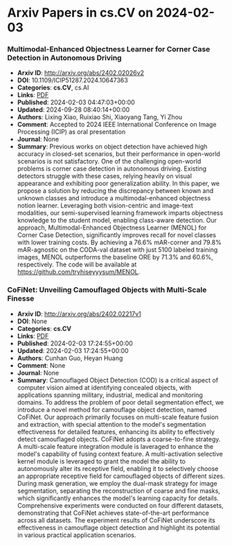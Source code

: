 # Arxiv Papers in cs.CV on 2024-02-03
### Multimodal-Enhanced Objectness Learner for Corner Case Detection in Autonomous Driving
- **Arxiv ID**: http://arxiv.org/abs/2402.02026v2
- **DOI**: 10.1109/ICIP51287.2024.10647363
- **Categories**: **cs.CV**, cs.AI
- **Links**: [PDF](http://arxiv.org/pdf/2402.02026v2)
- **Published**: 2024-02-03 04:47:03+00:00
- **Updated**: 2024-09-28 08:40:14+00:00
- **Authors**: Lixing Xiao, Ruixiao Shi, Xiaoyang Tang, Yi Zhou
- **Comment**: Accepted to 2024 IEEE International Conference on Image Processing
  (ICIP) as oral presentation
- **Journal**: None
- **Summary**: Previous works on object detection have achieved high accuracy in closed-set scenarios, but their performance in open-world scenarios is not satisfactory. One of the challenging open-world problems is corner case detection in autonomous driving. Existing detectors struggle with these cases, relying heavily on visual appearance and exhibiting poor generalization ability. In this paper, we propose a solution by reducing the discrepancy between known and unknown classes and introduce a multimodal-enhanced objectness notion learner. Leveraging both vision-centric and image-text modalities, our semi-supervised learning framework imparts objectness knowledge to the student model, enabling class-aware detection. Our approach, Multimodal-Enhanced Objectness Learner (MENOL) for Corner Case Detection, significantly improves recall for novel classes with lower training costs. By achieving a 76.6% mAR-corner and 79.8% mAR-agnostic on the CODA-val dataset with just 5100 labeled training images, MENOL outperforms the baseline ORE by 71.3% and 60.6%, respectively. The code will be available at https://github.com/tryhiseyyysum/MENOL.



### CoFiNet: Unveiling Camouflaged Objects with Multi-Scale Finesse
- **Arxiv ID**: http://arxiv.org/abs/2402.02217v1
- **DOI**: None
- **Categories**: **cs.CV**
- **Links**: [PDF](http://arxiv.org/pdf/2402.02217v1)
- **Published**: 2024-02-03 17:24:55+00:00
- **Updated**: 2024-02-03 17:24:55+00:00
- **Authors**: Cunhan Guo, Heyan Huang
- **Comment**: None
- **Journal**: None
- **Summary**: Camouflaged Object Detection (COD) is a critical aspect of computer vision aimed at identifying concealed objects, with applications spanning military, industrial, medical and monitoring domains. To address the problem of poor detail segmentation effect, we introduce a novel method for camouflage object detection, named CoFiNet. Our approach primarily focuses on multi-scale feature fusion and extraction, with special attention to the model's segmentation effectiveness for detailed features, enhancing its ability to effectively detect camouflaged objects. CoFiNet adopts a coarse-to-fine strategy. A multi-scale feature integration module is laveraged to enhance the model's capability of fusing context feature. A multi-activation selective kernel module is leveraged to grant the model the ability to autonomously alter its receptive field, enabling it to selectively choose an appropriate receptive field for camouflaged objects of different sizes. During mask generation, we employ the dual-mask strategy for image segmentation, separating the reconstruction of coarse and fine masks, which significantly enhances the model's learning capacity for details. Comprehensive experiments were conducted on four different datasets, demonstrating that CoFiNet achieves state-of-the-art performance across all datasets. The experiment results of CoFiNet underscore its effectiveness in camouflage object detection and highlight its potential in various practical application scenarios.



